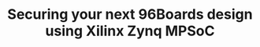 ---
categories:
- bkk19
description: Learn how to take advantage of the built-in security features of the
  Xilinx Zynq MPSoC to prevent your IP from being compromised. Extend your platform
  using industry standard techniques to provide attestation of all firmware components
  running on your system.
image:
  featured: 'true'
  path: /assets/images/featured-images/bkk19/BKK19-315.png
session_attendee_num: '10'
session_id: BKK19-315
session_room: Session Room 3 (Lotus 10)
session_slot:
  end_time: '2019-04-03 09:25:00'
  start_time: '2019-04-03 09:00:00'
session_speakers:
- speaker_bio: Kevin has been working with computers from an early age and specializes
    in software running in conjunction with FPGAs and Programmable Logic.
  speaker_company: ''
  speaker_image: /assets/images/speakers/bkk19/kevin-keryk.jpg
  speaker_location: ''
  speaker_name: Kevin Keryk
  speaker_position: Avnet, Technical Marketing Manager for Engineering and Technology
  speaker_username: kevinkeryk
session_track: 96Boards
tag: session
tags:
- Boot Architecture
- Security
- Networking
- Industrial
title: Securing your next 96Boards design using Xilinx Zynq MPSoC
---